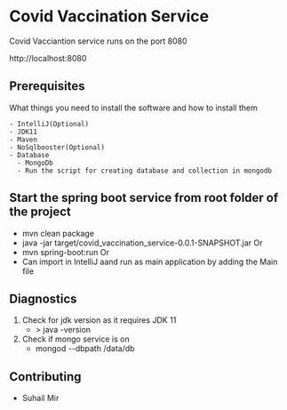 # Covid Vaccination Service
Covid Vacciantion service runs on the port 8080

  http://localhost:8080

## Prerequisites

What things you need to install the software and how to install them

```
- IntelliJ(Optional)
- JDK11
- Maven
- NoSqlbooster(Optional)
- Database
  - MongoDb  
  - Run the script for creating database and collection in mongodb
```
## Start the spring boot service from root folder of the project
  - mvn clean package
  - java -jar target/covid_vaccination_service-0.0.1-SNAPSHOT.jar
  Or
  - mvn spring-boot:run
  Or
  - Can import in IntelliJ aand run as main application by adding the Main file

## Diagnostics

1. Check for jdk version as it requires JDK 11
      - <terminal>> java -version
2.  Check if mongo service is on
      - mongod --dbpath <your-path>/data/db
       
## Contributing

 - Suhail Mir

